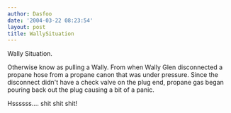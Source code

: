 ```yaml
---
author: Dasfoo
date: '2004-03-22 08:23:54'
layout: post
title: WallySituation
---
```


Wally Situation.

Otherwise know as pulling a Wally.  From when Wally Glen disconnected a propane hose from a propane canon that was under pressure.  Since the disconnect didn't have a check valve on the plug end, propane gas began pouring back out the plug causing a bit of a panic.

Hssssss.... shit shit shit!




